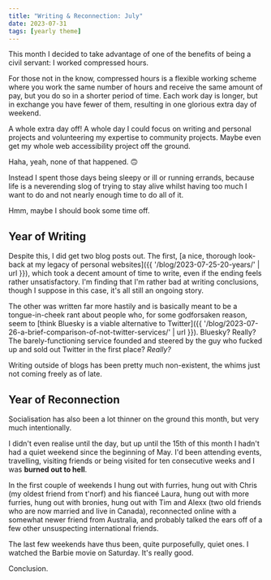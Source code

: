 ```yaml
---
title: "Writing & Reconnection: July"
date: 2023-07-31
tags: [yearly theme]
---
```


This month I decided to take advantage of one of the benefits of being a civil servant: I worked compressed hours.

For those not in the know, compressed hours is a flexible working scheme where you work the same number of hours and receive the same amount of pay, but you do so in a shorter period of time. Each work day is longer, but in exchange you have fewer of them, resulting in one glorious extra day of weekend.

A whole extra day off! A whole day I could focus on writing and personal projects and volunteering my expertise to community projects. Maybe even get my whole web accessibility project off the ground.

Haha, yeah, none of that happened. 🙃

Instead I spent those days being sleepy or ill or running errands, because life is a neverending slog of trying to stay alive whilst having too much I want to do and not nearly enough time to do all of it.

Hmm, maybe I should book some time off.

## Year of Writing

Despite this, I did get two blog posts out. The first, [a nice, thorough look-back at my legacy of personal websites]({{ '/blog/2023-07-25-20-years/' | url }}), which took a decent amount of time to write, even if the ending feels rather unsatisfactory. I'm finding that I'm rather bad at writing conclusions, though I suppose in this case, it's all still an ongoing story.

The other was written far more hastily and is basically meant to be a tongue-in-cheek rant about people who, for some godforsaken reason, seem to [think Bluesky is a viable alternative to Twitter]({{ '/blog/2023-07-26-a-brief-comparison-of-not-twitter-services/' | url }}). Bluesky? Really? The barely-functioning service founded and steered by the guy who fucked up and sold out Twitter in the first place? _Really?_

Writing outside of blogs has been pretty much non-existent, the whims just not coming freely as of late.

## Year of Reconnection

Socialisation has also been a lot thinner on the ground this month, but very much intentionally.

I didn't even realise until the day, but up until the 15th of this month I hadn't had a quiet weekend since the beginning of May. I'd been attending events, travelling, visiting friends or being visited for ten consecutive weeks and I was **burned out to hell**.

In the first couple of weekends I hung out with furries, hung out with Chris (my oldest friend from t'norf) and his fianceé Laura, hung out with more furries, hung out with bronies, hung out with Tim and Alexx (two old friends who are now married and live in Canada), reconnected online with a somewhat newer friend from Australia, and probably talked the ears off of a few other unsuspecting international friends.

The last few weekends have thus been, quite purposefully, quiet ones. I watched the Barbie movie on Saturday. It's really good.

Conclusion.
